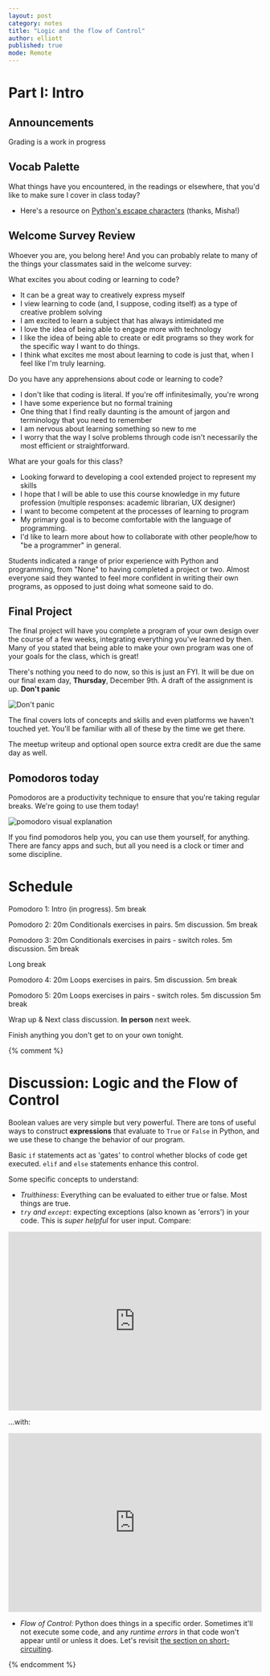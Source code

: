 ```yaml
---
layout: post
category: notes
title: "Logic and the flow of Control"
author: elliott
published: true
mode: Remote
---
```


# Part I: Intro

## Announcements

Grading is a work in progress

## Vocab Palette

What things have you encountered, in the readings or elsewhere, that you'd like to make sure I cover in class today?

* Here's a resource on [Python's escape characters](https://www.w3schools.com/python/gloss_python_escape_characters.asp) (thanks, Misha!)

## Welcome Survey Review

Whoever you are, you belong here! And you can probably relate to many of the things your classmates said in the welcome survey:

What excites you about coding or learning to code?
* It can be a great way to creatively express myself
* I view learning to code (and, I suppose, coding itself) as a type of creative problem solving
* I am excited to learn a subject that has always intimidated me
* I love the idea of being able to engage more with technology
* I like the idea of being able to create or edit programs so they work for the specific way I want to do things.
* I think what excites me most about learning to code is just that, when I feel like I'm truly learning.

Do you have any apprehensions about code or learning to code?
* I don't like that coding is literal. If you're off infinitesimally, you're wrong
* I have some experience but no formal training
* One thing that I find really daunting is the amount of jargon and terminology that you need to remember
* I am nervous about learning something so new to me
* I worry that the way I solve problems through code isn't necessarily the most efficient or straightforward.

What are your goals for this class?
* Looking forward to developing a cool extended project to represent my skills
* I hope that I will be able to use this course knowledge in my future profession (multiple responses: academic librarian, UX designer)
* I want to become competent at the processes of learning to program
* My primary goal is to become comfortable with the language of programming.
* I'd like to learn more about how to collaborate with other people/how to "be a programmer" in general.

Students indicated a range of prior experience with Python and programming, from "None" to having completed a project or two. Almost everyone said they wanted to feel more confident in writing their own programs, as opposed to just doing what someone said to do.

## Final Project

The final project will have you complete a program of your own design over the course of a few weeks, integrating everything you've learned by then. Many of you stated that being able to make your own program was one of your goals for the class, which is great!

There's nothing you need to do now, so this is just an FYI. It will be due on our final exam day, **Thursday**, December 9th. A draft of the assignment is up. **Don't panic**


![Don't panic]({{site.baseurl}}/img/dontpanic.jpg)

The final covers lots of concepts and skills and even platforms we haven't touched yet. You'll be familiar with all of these by the time we get there.

The meetup writeup and optional open source extra credit are due the same day as well.


## Pomodoros today

Pomodoros are a productivity technique to ensure that you're taking regular breaks. We're going to use them today!

![pomodoro visual explanation](https://luxafor.com/wp-content/uploads/2020/07/the-Pomodoro-Technique-3-1024x576.png)

If you find pomodoros help you, you can use them yourself, for anything. There are fancy apps and such, but all you need is a clock or timer and some discipline.

# Schedule

Pomodoro 1: Intro (in progress). 5m break

Pomodoro 2: 20m Conditionals exercises in pairs. 5m discussion. 5m break

Pomodoro 3: 20m Conditionals exercises in pairs - switch roles. 5m discussion. 5m break

Long break

Pomodoro 4: 20m Loops exercises in pairs. 5m discussion. 5m break

Pomodoro 5: 20m Loops exercises in pairs - switch roles. 5m discussion 5m break

Wrap up & Next class discussion. **In person** next week.

Finish anything you don't get to on your own tonight.

{% comment %}
# Discussion: Logic and the Flow of Control

Boolean values are very simple but very powerful.  There are tons of useful ways to
construct **expressions** that evaluate to `True` or `False` in Python, and we use these
to change the behavior of our program.

Basic `if` statements act as 'gates' to control whether blocks of code get executed.
`elif` and `else` statements enhance this control.

Some specific concepts to understand:

* *Truithiness*: Everything can be evaluated to either true or false. Most things are true.
* *`try` and `except`*: expecting exceptions (also known as 'errors') in your code. This is *super helpful* for user input. Compare:

<iframe src="https://trinket.io/embed/python3/5cc539fe20" width="100%" height="356" frameborder="0" marginwidth="0" marginheight="0" allowfullscreen></iframe>

...with:

<iframe src="https://trinket.io/embed/python3/8333113d87" width="100%" height="356" frameborder="0" marginwidth="0" marginheight="0" allowfullscreen></iframe>

* *Flow of Control*: Python does things in a specific order. Sometimes it'll not execute some code, and any *runtime errors* in that code won't appear until or unless it does. Let's revisit [the section on short-circuiting](https://books.trinket.io/pfe/03-conditional.html#short-circuit-evaluation-of-logical-expressions).

{% endcomment %}